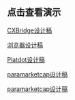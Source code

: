 ## 点击查看演示
<a href="CX Bridge/index.html">CXBridge设计稿</a>

<a href="Scan/index.html">浏览器设计稿</a>

<a href="Platdot/index.html">Platdot设计稿</a>

<a href="paramarketcap/index.html">paramarketcap设计稿</a>

<a href="CX Bridge 2/index.html">paramarketcap设计稿</a>
